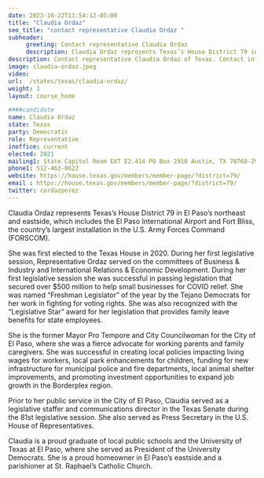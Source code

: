```yaml
---
date: 2023-10-22T11:54:12-05:00
title: "Claudia Ordaz"
seo_title: "contact representative Claudia Ordaz "
subheader:
     greeting: Contact representative Claudia Ordaz
     description: Claudia Ordaz represents Texas’s House District 79 in El Paso’s northeast and eastside, which includes the El Paso International Airport and Fort Bliss, the country’s largest installation in the U.S. Army Forces Command (FORSCOM).
description: Contact representative Claudia Ordaz of Texas. Contact information for Claudia Ordaz includes email address, phone number, and mailing address.
image: claudia-ordaz.jpeg
video:
url:  /states/texas/claudia-ordaz/
weight: 1
layout: course_home

####candidate
name: Claudia Ordaz
state: Texas
party: Democratic
role: Representative
inoffice: current
elected: 2021
mailing1: State Capitol Room EXT E2.414 PO Box 2910 Austin, TX 78768-2910
phone1: 512-463-0622
website: https://house.texas.gov/members/member-page/?district=79/
email : https://house.texas.gov/members/member-page/?district=79/
twitter: cordazperez
---
```


Claudia Ordaz represents Texas’s House District 79 in El Paso’s northeast and eastside, which includes the El Paso International Airport and Fort Bliss, the country’s largest installation in the U.S. Army Forces Command (FORSCOM).

She was first elected to the Texas House in 2020. During her first legislative session, Representative Ordaz served on the committees of Business & Industry and International Relations & Economic Development. During her first legislative session she was successful in passing legislation that secured over $500 million to help small businesses for COVID relief. She was named “Freshman Legislator” of the year by the Tejano Democrats for her work in fighting for voting rights. She was also recognized with the “Legislative Star” award for her legislation that provides family leave benefits for state employees.

She is the former Mayor Pro Tempore and City Councilwoman for the City of El Paso, where she was a fierce advocate for working parents and family caregivers. She was successful in creating local policies impacting living wages for workers, local park enhancements for children, funding for new infrastructure for municipal police and fire departments, local animal shelter improvements, and promoting investment opportunities to expand job growth in the Borderplex region.

Prior to her public service in the City of El Paso, Claudia served as a legislative staffer and communications director in the Texas Senate during the 81st legislative session. She also served as Press Secretary in the U.S. House of Representatives.

Claudia is a proud graduate of local public schools and the University of Texas at El Paso, where she served as President of the University Democrats. She is a proud homeowner in El Paso’s eastside and a parishioner at St. Raphael’s Catholic Church.
